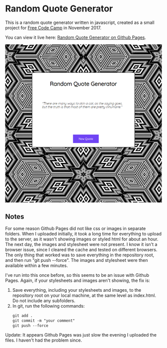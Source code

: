 Random Quote Generator
===============

This is a random quote generator written in javascript, created as a small project for [Free Code Camp](https://www.freecodecamp.org/) in November 2017. 

You can view it live here: [Random Quote Generator on Github Pages](https://jlollis.github.io/fcc-random-quotes/).


![screenshot](https://github.com/jlollis/fcc-random-quotes/blob/master/screenshot.png)

Notes
-----------
For some reason Github Pages did not like css or images in separate folders. When I uploaded initially, it took a 
long time for everything to upload to the server, as it wasn't showing images or styled html for about an hour. The next day,
the images and stylesheet were not present. I know it isn't a browser issue, since I cleared the cache and tested on different 
browsers. The only thing that worked was to save everything in the repository root, and then run "git push --force". The images 
and stylesheet were then available within a few minutes. 

I've run into this once before, so this seems to be an issue with Github Pages. Again, if your stylesheets and images aren't showing,
the fix is:

1. Save everything, including your stylesheets and images, to the repository root on your local machine, at the same level as 
   index.html. Do not include any subfolders.
2. In git, run the following commands:
    ```
    git add .
    git commit -m "your comment"
    git push --force
    ```
    
Update: It appears Github Pages was just slow the evening I uploaded the files. I haven't had the problem since.

